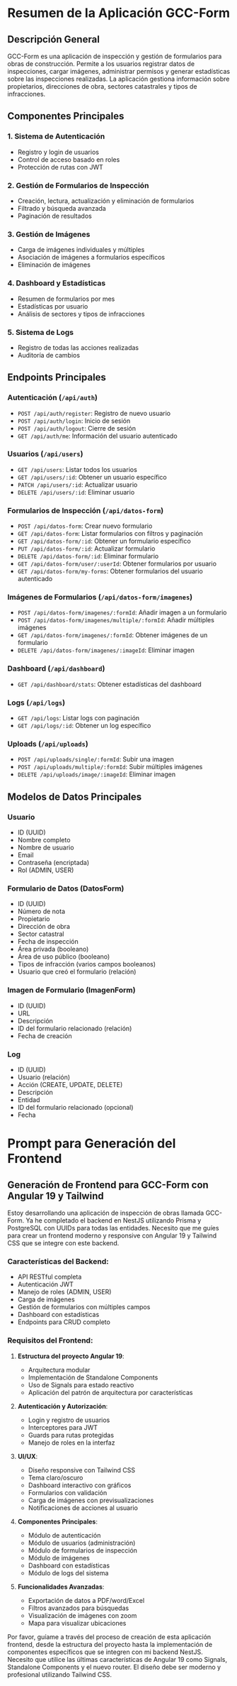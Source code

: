 # Resumen de la Aplicación GCC-Form


## Descripción General
GCC-Form es una aplicación de inspección y gestión de formularios para obras de construcción. Permite a los usuarios registrar datos de inspecciones, cargar imágenes, administrar permisos y generar estadísticas sobre las inspecciones realizadas. La aplicación gestiona información sobre propietarios, direcciones de obra, sectores catastrales y tipos de infracciones.

## Componentes Principales

### 1. Sistema de Autenticación
- Registro y login de usuarios
- Control de acceso basado en roles
- Protección de rutas con JWT

### 2. Gestión de Formularios de Inspección
- Creación, lectura, actualización y eliminación de formularios
- Filtrado y búsqueda avanzada
- Paginación de resultados

### 3. Gestión de Imágenes
- Carga de imágenes individuales y múltiples
- Asociación de imágenes a formularios específicos
- Eliminación de imágenes

### 4. Dashboard y Estadísticas
- Resumen de formularios por mes
- Estadísticas por usuario
- Análisis de sectores y tipos de infracciones

### 5. Sistema de Logs
- Registro de todas las acciones realizadas
- Auditoría de cambios

## Endpoints Principales

### Autenticación (`/api/auth`)
- `POST /api/auth/register`: Registro de nuevo usuario
- `POST /api/auth/login`: Inicio de sesión
- `POST /api/auth/logout`: Cierre de sesión
- `GET /api/auth/me`: Información del usuario autenticado

### Usuarios (`/api/users`)
- `GET /api/users`: Listar todos los usuarios
- `GET /api/users/:id`: Obtener un usuario específico
- `PATCH /api/users/:id`: Actualizar usuario
- `DELETE /api/users/:id`: Eliminar usuario

### Formularios de Inspección (`/api/datos-form`)
- `POST /api/datos-form`: Crear nuevo formulario
- `GET /api/datos-form`: Listar formularios con filtros y paginación
- `GET /api/datos-form/:id`: Obtener un formulario específico
- `PUT /api/datos-form/:id`: Actualizar formulario
- `DELETE /api/datos-form/:id`: Eliminar formulario
- `GET /api/datos-form/user/:userId`: Obtener formularios por usuario
- `GET /api/datos-form/my-forms`: Obtener formularios del usuario autenticado

### Imágenes de Formularios (`/api/datos-form/imagenes`)
- `POST /api/datos-form/imagenes/:formId`: Añadir imagen a un formulario
- `POST /api/datos-form/imagenes/multiple/:formId`: Añadir múltiples imágenes
- `GET /api/datos-form/imagenes/:formId`: Obtener imágenes de un formulario
- `DELETE /api/datos-form/imagenes/:imageId`: Eliminar imagen

### Dashboard (`/api/dashboard`)
- `GET /api/dashboard/stats`: Obtener estadísticas del dashboard

### Logs (`/api/logs`)
- `GET /api/logs`: Listar logs con paginación
- `GET /api/logs/:id`: Obtener un log específico

### Uploads (`/api/uploads`)
- `POST /api/uploads/single/:formId`: Subir una imagen
- `POST /api/uploads/multiple/:formId`: Subir múltiples imágenes
- `DELETE /api/uploads/image/:imageId`: Eliminar imagen

## Modelos de Datos Principales

### Usuario
- ID (UUID)
- Nombre completo
- Nombre de usuario
- Email
- Contraseña (encriptada)
- Rol (ADMIN, USER)

### Formulario de Datos (DatosForm)
- ID (UUID)
- Número de nota
- Propietario
- Dirección de obra
- Sector catastral
- Fecha de inspección
- Área privada (booleano)
- Área de uso público (booleano)
- Tipos de infracción (varios campos booleanos)
- Usuario que creó el formulario (relación)

### Imagen de Formulario (ImagenForm)
- ID (UUID)
- URL
- Descripción
- ID del formulario relacionado (relación)
- Fecha de creación

### Log
- ID (UUID)
- Usuario (relación)
- Acción (CREATE, UPDATE, DELETE)
- Descripción
- Entidad
- ID del formulario relacionado (opcional)
- Fecha

# Prompt para Generación del Frontend

## Generación de Frontend para GCC-Form con Angular 19 y Tailwind

Estoy desarrollando una aplicación de inspección de obras llamada GCC-Form. Ya he completado el backend en NestJS utilizando Prisma y PostgreSQL con UUIDs para todas las entidades. Necesito que me guíes para crear un frontend moderno y responsive con Angular 19 y Tailwind CSS que se integre con este backend.

### Características del Backend:
- API RESTful completa
- Autenticación JWT
- Manejo de roles (ADMIN, USER)
- Carga de imágenes
- Gestión de formularios con múltiples campos
- Dashboard con estadísticas
- Endpoints para CRUD completo

### Requisitos del Frontend:
1. **Estructura del proyecto Angular 19**:
   - Arquitectura modular
   - Implementación de Standalone Components
   - Uso de Signals para estado reactivo
   - Aplicación del patrón de arquitectura por características

2. **Autenticación y Autorización**:
   - Login y registro de usuarios
   - Interceptores para JWT
   - Guards para rutas protegidas
   - Manejo de roles en la interfaz

3. **UI/UX**:
   - Diseño responsive con Tailwind CSS
   - Tema claro/oscuro
   - Dashboard interactivo con gráficos
   - Formularios con validación
   - Carga de imágenes con previsualizaciones
   - Notificaciones de acciones al usuario

4. **Componentes Principales**:
   - Módulo de autenticación
   - Módulo de usuarios (administración)
   - Módulo de formularios de inspección
   - Módulo de imágenes
   - Dashboard con estadísticas
   - Módulo de logs del sistema

5. **Funcionalidades Avanzadas**:
   - Exportación de datos a PDF/word/Excel
   - Filtros avanzados para búsquedas
   - Visualización de imágenes con zoom
   - Mapa para visualizar ubicaciones

Por favor, guíame a través del proceso de creación de esta aplicación frontend, desde la estructura del proyecto hasta la implementación de componentes específicos que se integren con mi backend NestJS. Necesito que utilice las últimas características de Angular 19 como Signals, Standalone Components y el nuevo router. El diseño debe ser moderno y profesional utilizando Tailwind CSS.
